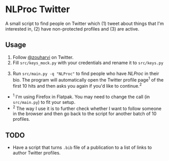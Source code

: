 # NLProc Twitter

A small script to find people on Twitter which (1) tweet about things that I'm interested in, (2) have non-protected profiles and (3) are active.

## Usage

1. Follow [@zouharvi](https://twitter.com/zouharvi) on Twitter.
2. Fill `src/keys_mock.py` with your credentials and rename it to `src/keys.py` .
3. Run `src/main.py -q "NLProc"` to find people who have _NLProc_ in their bio. The program will automatically open the Twitter profile page<sup>1</sup> of the first 10 hits and then asks you again if you'd like to continue.<sup>2</sup>

- <sup>1</sup> I'm using Firefox in Flatpak. You may need to change the call (in `src/main.py`) to fit your setup.
- <sup>2</sup> The way I use it is to further check whether I want to follow someone in the browser and then go back to the script for another batch of 10 profiles.


## TODO

- Have a script that turns `.bib` file of a publication to a list of links to author Twitter profiles.